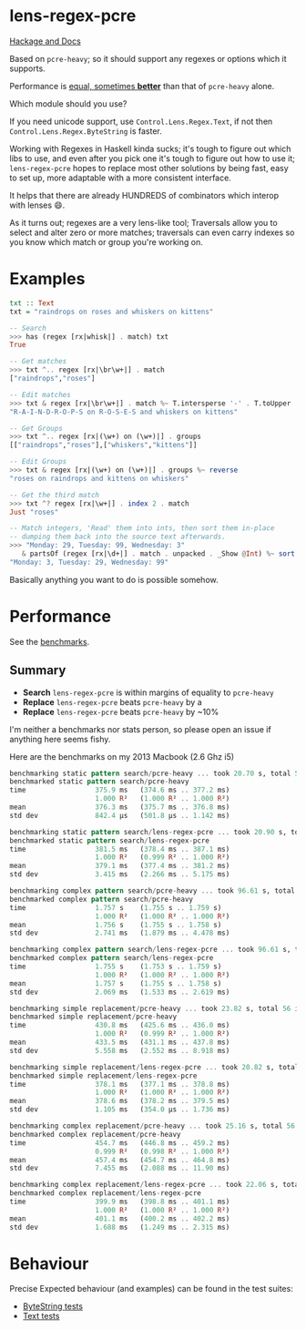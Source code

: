 # lens-regex-pcre

[Hackage and Docs](http://hackage.haskell.org/package/lens-regex-pcre)

Based on `pcre-heavy`; so it should support any regexes or options which it supports.

Performance is [equal, sometimes **better**](#performance) than that of `pcre-heavy` alone.

Which module should you use?

If you need unicode support, use `Control.Lens.Regex.Text`, if not then `Control.Lens.Regex.ByteString` is faster.

Working with Regexes in Haskell kinda sucks; it's tough to figure out which libs
to use, and even after you pick one it's tough to figure out how to use it; `lens-regex-pcre` hopes to replace most other solutions by being fast, easy to set up, more adaptable with a more consistent interface.

It helps that there are already HUNDREDS of combinators which interop with lenses :smile:.

As it turns out; regexes are a very lens-like tool; Traversals allow you to select
and alter zero or more matches; traversals can even carry indexes so you know which match or group you're working
on.

# Examples

```haskell
txt :: Text
txt = "raindrops on roses and whiskers on kittens"

-- Search
>>> has (regex [rx|whisk|] . match) txt
True

-- Get matches
>>> txt ^.. regex [rx|\br\w+|] . match
["raindrops","roses"]

-- Edit matches
>>> txt & regex [rx|\br\w+|] . match %~ T.intersperse '-' . T.toUpper
"R-A-I-N-D-R-O-P-S on R-O-S-E-S and whiskers on kittens"

-- Get Groups
>>> txt ^.. regex [rx|(\w+) on (\w+)|] . groups
[["raindrops","roses"],["whiskers","kittens"]]

-- Edit Groups
>>> txt & regex [rx|(\w+) on (\w+)|] . groups %~ reverse
"roses on raindrops and kittens on whiskers"

-- Get the third match
>>> txt ^? regex [rx|\w+|] . index 2 . match
Just "roses"

-- Match integers, 'Read' them into ints, then sort them in-place
-- dumping them back into the source text afterwards.
>>> "Monday: 29, Tuesday: 99, Wednesday: 3" 
   & partsOf (regex [rx|\d+|] . match . unpacked . _Show @Int) %~ sort
"Monday: 3, Tuesday: 29, Wednesday: 99"

```

Basically anything you want to do is possible somehow.

# Performance

See the [benchmarks](./bench/Bench.hs).

## Summary

* **Search** `lens-regex-pcre` is within margins of equality to `pcre-heavy`
* **Replace** `lens-regex-pcre` beats `pcre-heavy` by a 
* **Replace** `lens-regex-pcre` beats `pcre-heavy` by ~10%

I'm neither a benchmarks nor stats person, so please open an issue if anything here seems fishy.

Here are the benchmarks on my 2013 Macbook (2.6 Ghz i5)

```haskell
benchmarking static pattern search/pcre-heavy ... took 20.70 s, total 56 iterations
benchmarked static pattern search/pcre-heavy
time                 375.9 ms   (374.6 ms .. 377.2 ms)
                     1.000 R²   (1.000 R² .. 1.000 R²)
mean                 376.3 ms   (375.7 ms .. 376.8 ms)
std dev              842.4 μs   (501.8 μs .. 1.142 ms)

benchmarking static pattern search/lens-regex-pcre ... took 20.90 s, total 56 iterations
benchmarked static pattern search/lens-regex-pcre
time                 381.5 ms   (378.4 ms .. 387.1 ms)
                     1.000 R²   (0.999 R² .. 1.000 R²)
mean                 379.1 ms   (377.4 ms .. 381.2 ms)
std dev              3.415 ms   (2.266 ms .. 5.175 ms)

benchmarking complex pattern search/pcre-heavy ... took 96.61 s, total 56 iterations
benchmarked complex pattern search/pcre-heavy
time                 1.757 s    (1.755 s .. 1.759 s)
                     1.000 R²   (1.000 R² .. 1.000 R²)
mean                 1.756 s    (1.755 s .. 1.758 s)
std dev              2.741 ms   (1.879 ms .. 4.478 ms)

benchmarking complex pattern search/lens-regex-pcre ... took 96.61 s, total 56 iterations
benchmarked complex pattern search/lens-regex-pcre
time                 1.755 s    (1.753 s .. 1.759 s)
                     1.000 R²   (1.000 R² .. 1.000 R²)
mean                 1.757 s    (1.755 s .. 1.758 s)
std dev              2.069 ms   (1.533 ms .. 2.619 ms)

benchmarking simple replacement/pcre-heavy ... took 23.82 s, total 56 iterations
benchmarked simple replacement/pcre-heavy
time                 430.8 ms   (425.6 ms .. 436.0 ms)
                     1.000 R²   (0.999 R² .. 1.000 R²)
mean                 433.5 ms   (431.1 ms .. 437.8 ms)
std dev              5.558 ms   (2.552 ms .. 8.918 ms)

benchmarking simple replacement/lens-regex-pcre ... took 20.82 s, total 56 iterations
benchmarked simple replacement/lens-regex-pcre
time                 378.1 ms   (377.1 ms .. 378.8 ms)
                     1.000 R²   (1.000 R² .. 1.000 R²)
mean                 378.6 ms   (378.2 ms .. 379.5 ms)
std dev              1.105 ms   (354.0 μs .. 1.736 ms)

benchmarking complex replacement/pcre-heavy ... took 25.16 s, total 56 iterations
benchmarked complex replacement/pcre-heavy
time                 454.7 ms   (446.8 ms .. 459.2 ms)
                     0.999 R²   (0.998 R² .. 1.000 R²)
mean                 457.4 ms   (454.7 ms .. 464.8 ms)
std dev              7.455 ms   (2.088 ms .. 11.90 ms)

benchmarking complex replacement/lens-regex-pcre ... took 22.06 s, total 56 iterations
benchmarked complex replacement/lens-regex-pcre
time                 399.9 ms   (398.8 ms .. 401.1 ms)
                     1.000 R²   (1.000 R² .. 1.000 R²)
mean                 401.1 ms   (400.2 ms .. 402.2 ms)
std dev              1.688 ms   (1.249 ms .. 2.315 ms)
```

# Behaviour

Precise Expected behaviour (and examples) can be found in the test suites:

* [ByteString tests](./test/ByteString.hs)
* [Text tests](./test/Text.hs)
